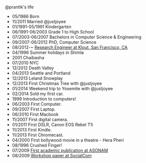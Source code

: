 @prantik's life
- 05/1986 Born
- 11/2011 Married @justjoyee
- 01/1991-05/1991 Kindergarten
- 06/1991-06/2003 Grade 1 to High School
- 07/2003-06/2007 Bachelors in Computer Science & Engineering
- 09/2007-06/2012 PhD, Computer Science
- 08/2012-~ [Research Engineer at Klout, San Francisco, CA](www.klout.com)
- 04/1996 Summer holidays in Shimla
- 2001 Chaibasha
- 07/2010 NYC
- 12/2012 Death Valley
- 04/2013 Seattle and Portland
- 12/2013 Leland Snowplay
- 12/2013 First Christmas Tree with @justjoyee
- 01/2014 Weekend trip to Yosemite with @justjoyee
- 02/2014 Sold my first car.
- 1999 Introduction to computers!
- 06/2003 First Computer.
- 09/2007 First Laptop.
- 06/2010 First Macbook
- 11/2007 First digital camera.
- 01/2011 First DSLR, Canon EOS Rebel T1i
- 11/2013 First Kindle.
- 11/2013 First Chromecast.
- 04/2000 First bollywood movie in a theatre - Hera Pheri
- 08/1996 Crushed Finger!
- 07/2009 [First academic publication at ASONAM](http://www.informatik.uni-trier.de/~ley/db/conf/asunam/asunam2009.html)
- 08/2009 [Workshop paper at SocialCom](http://www.asesite.org/conferences/socialcom/2009/)
